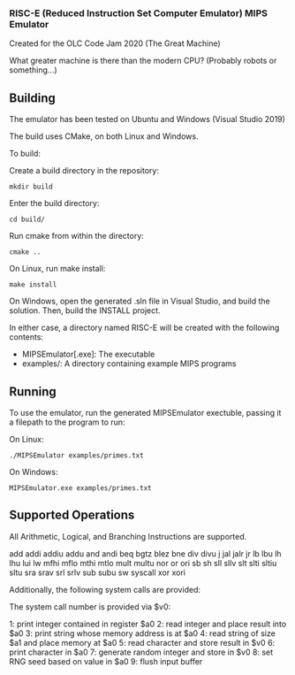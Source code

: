 ### RISC-E (Reduced Instruction Set Computer Emulator) MIPS Emulator

Created for the OLC Code Jam 2020 (The Great Machine)

What greater machine is there than the modern CPU? (Probably robots or something...)

## Building

The emulator has been tested on Ubuntu and Windows (Visual Studio 2019)

The build uses CMake, on both Linux and Windows.

To build:

Create a build directory in the repository:

```
mkdir build
``` 

Enter the build directory:

```
cd build/
```

Run cmake from within the directory:

```
cmake ..
```

On Linux, run make install:

```
make install
```

On Windows, open the generated .sln file in Visual Studio, and build the solution. Then, build the INSTALL project.


In either case, a directory named RISC-E will be created with the following contents:
- MIPSEmulator[.exe]:	The executable
- examples/:	A directory containing example MIPS programs

## Running

To use the emulator, run the generated MIPSEmulator exectuble, passing it a filepath to the program to run:

On Linux:
```
./MIPSEmulator examples/primes.txt
```

On Windows:
```
MIPSEmulator.exe examples/primes.txt
```

## Supported Operations

All Arithmetic, Logical, and Branching Instructions are supported.

add
addi
addiu
addu
and
andi
beq
bgtz
blez
bne
div
divu
j
jal
jalr
jr
lb
lbu
lh
lhu
lui
lw
mfhi
mflo
mthi
mtlo
mult
multu
nor
or
ori
sb
sh
sll
sllv
slt
slti
sltiu
sltu
sra
srav
srl
srlv
sub
subu
sw
syscall
xor
xori

Additionally, the following system calls are provided:

The system call number is provided via $v0:

1:    print integer contained in register $a0
2:    read integer and place result into $a0
3:    print string whose memory address is at $a0
4:    read string of size $a1 and place memory at $a0
5:    read character and store result in $v0
6:    print character in $a0
7:    generate random integer and store in $v0
8:    set RNG seed based on value in $a0
9:    flush input buffer
